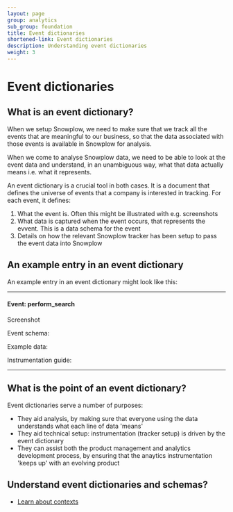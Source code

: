 ```yaml
---
layout: page
group: analytics
sub_group: foundation
title: Event dictionaries
shortened-link: Event dictionaries
description: Understanding event dictionaries
weight: 3
---
```


# Event dictionaries

## What is an event dictionary?

When we setup Snowplow, we need to make sure that we track all the events that are meaningful to our business, so that the data associated with those events is available in Snowplow for analysis.

When we come to analyse Snowplow data, we need to be able to look at the event data and understand, in an unambiguous way, what that data actually means i.e. what it represents.

An event dictionary is a crucial tool in both cases. It is a document that defines the universe of events that a company is interested in tracking. For each event, it defines:

1. What the event is. Often this might be illustrated with e.g. screenshots
2. What data is captured when the event occurs, that represents the evvent. This is a data schema for the event
3. Details on how the relevant Snowplow tracker has been setup to pass the event data into Snowplow

## An example entry in an event dictionary

An example entry in an event dictionary might look like this:

----

#### Event: perform_search

Screenshot

Event schema:

Example data:

Instrumentation guide:

-----

## What is the point of an event dictionary?

Event dictionaries serve a number of purposes:

* They aid analysis, by making sure that everyone using the data understands what each line of data 'means'
* They aid technical setup: instrumentation (tracker setup) is driven by the event dictionary
* They can assist both the product management and analytics development process, by ensuring that the anaytics instrumentation 'keeps up' with an evolving product 

## Understand event dictionaries and schemas?

* [Learn about contexts](contexts.html)